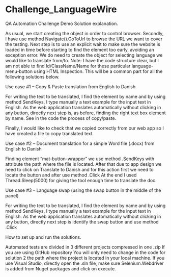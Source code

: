 # Challenge_LanguageWire
QA Automation Challenge Demo
Solution explanation.

As usual, we start creating the object in order to control browser. Secondly, I have use method Navigate().GoToUrl to browse the URL we want to cover the testing.
Next step is to use an explicit wait to make sure the website is loaded in time before starting to find the element too early, avoiding an exception error. 
We do need to create the object for selecting language we would like to translate from/to. Note: I have the code structure clear, but I am not able to find Id/ClassName/Name for these particular language-menu-button using HTML Inspection.
This will be a common part for all the following solutions below.


Use case #1 – Copy & Paste translation from English to Danish

For writing the text to be translated, I find the element by name and by using method SendKeys, I type manually a text example for the input text in English. 
As the web application translates automatically without clicking in any button, directly next step is, as before, finding the right text box element by name. See in the code the process of copy/paste. 

Finally, I would like to check that we copied correctly from our web app so I have created a file to copy translated text. 


Use case #2 – Document translation for a simple Word file (.docx) from English to Danish

Finding element “mat-button-wrapper” we use method .SendKeys with attribute the path where the file is located. After that due to app design we need to click on Translate to Danish and for this action first we need to locate the button and after use method .Click 
At the end I used Thread.Sleep(5000) for giving the tool enough time to translate the doc.


Use case #3 – Language swap (using the swap button in the middle of the panel)

For writing the text to be translated, I find the element by name and by using method SendKeys, I type manually a text example for the input text in English. 
As the web application translates automatically without clicking in any button, directly next step is identify the swap button and use method .Click



How to set up and run the solutions.

Automated tests are divided in 3 different projects compressed in one .zip 
If you are using GitHub repository 
You will only need to change in the code for solution 2 the path where the project is located in your local machine. If you use Visual Studio, directly open the .sln file, make sure Selenium.Webdriver is added from Nuget packages and click on execute.

